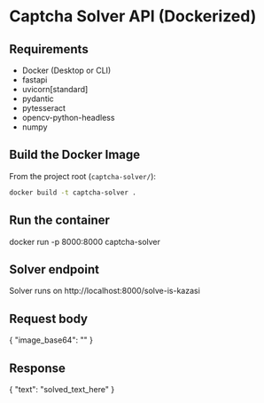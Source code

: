 # Captcha Solver API (Dockerized)

## Requirements

- Docker (Desktop or CLI)
- fastapi
- uvicorn[standard]
- pydantic
- pytesseract
- opencv-python-headless
- numpy

## Build the Docker Image

From the project root (`captcha-solver/`):

```bash
docker build -t captcha-solver .
```

## Run the container

docker run -p 8000:8000 captcha-solver

## Solver endpoint

Solver runs on http://localhost:8000/solve-is-kazasi

## Request body

{
"image_base64": "<base64-encoded PNG or JPG image>"
}

## Response

{
"text": "solved_text_here"
}
